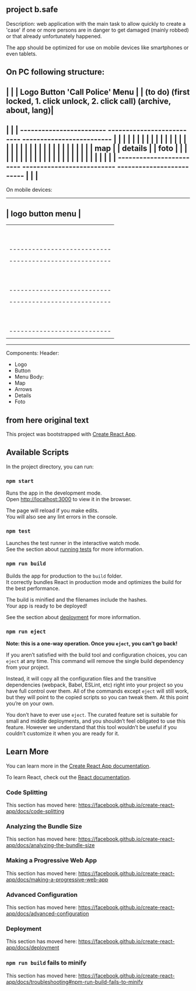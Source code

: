 ## project b.safe ##

Description: web application with the main task to allow quickly to create a 'case' if one or more persons are in danger to get damaged (mainly robbed) or that already unfortunately happened.

The app should be optimized for use on mobile devices like smartphones or even tablets.

On PC following structure:
--------------------------------------------------------------------------------------------
|                                                                                          |
|   Logo                          Button 'Call Police'                             Menu    |
|  (to do)         (first locked, 1. click unlock, 2. click call)    (archive, about, lang)|
--------------------------------------------------------------------------------------------
|                                                                                          |
|    ------------------------    --------------------------   -------------------------    |
|    |                      |    |                        |   |                       |    |
|    |                      |    |                        |   |                       |    |
|    |                      |    |                        |   |                       |    |
|    |                      |    |                        |   |                       |    |
|    |         map          |    |        details         |   |         foto          |    |
|    |                      |    |                        |   |                       |    |
|    |                      |    |                        |   |                       |    |
|    |                      |    |                        |   |                       |    |
|    ------------------------    --------------------------   -------------------------    |
|                                                                                          |
--------------------------------------------------------------------------------------------

On mobile devices:

-----------------------------------
| logo         button        menu |
-----------------------------------
|                                 |
|   ---------------------------   |
|   |          arrows         |   |
|   |     ---------------     |   |
|   |     |              |    |   |
|   |     |              |    |   |
|   |  <  |     map      |  > |   |
|   |     |              |    |   |
|   |     |              |    |   |
|   |     ---------------     |   |
|   |to indicate the direction|   |
|   ---------------------------   |
|                                 |
|   ---------------------------   |
|   |                         |   |
|   |                         |   |
|   |                         |   |
|   |                         |   |
|   |         details         |   |
|   |                         |   |
|   |                         |   |
|   |                         |   |
|   |                         |   |
|   ---------------------------   |
|                                 |
|   ---------------------------   |
|   |                         |   |
|   |                         |   |
|   |                         |   |
|   |                         |   |
|   |           foto          |   |
|   |                         |   |
|   |                         |   |
|   |                         |   |
|   |                         |   |
|   ---------------------------   |
|                                 |
-----------------------------------

Components:
Header:
 - Logo
 - Button
 - Menu
 Body:
 - Map
 - Arrows
 - Details
 - Foto





## from here original text ##
This project was bootstrapped with [Create React App](https://github.com/facebook/create-react-app).

## Available Scripts

In the project directory, you can run:

### `npm start`

Runs the app in the development mode.<br />
Open [http://localhost:3000](http://localhost:3000) to view it in the browser.

The page will reload if you make edits.<br />
You will also see any lint errors in the console.

### `npm test`

Launches the test runner in the interactive watch mode.<br />
See the section about [running tests](https://facebook.github.io/create-react-app/docs/running-tests) for more information.

### `npm run build`

Builds the app for production to the `build` folder.<br />
It correctly bundles React in production mode and optimizes the build for the best performance.

The build is minified and the filenames include the hashes.<br />
Your app is ready to be deployed!

See the section about [deployment](https://facebook.github.io/create-react-app/docs/deployment) for more information.

### `npm run eject`

**Note: this is a one-way operation. Once you `eject`, you can’t go back!**

If you aren’t satisfied with the build tool and configuration choices, you can `eject` at any time. This command will remove the single build dependency from your project.

Instead, it will copy all the configuration files and the transitive dependencies (webpack, Babel, ESLint, etc) right into your project so you have full control over them. All of the commands except `eject` will still work, but they will point to the copied scripts so you can tweak them. At this point you’re on your own.

You don’t have to ever use `eject`. The curated feature set is suitable for small and middle deployments, and you shouldn’t feel obligated to use this feature. However we understand that this tool wouldn’t be useful if you couldn’t customize it when you are ready for it.

## Learn More

You can learn more in the [Create React App documentation](https://facebook.github.io/create-react-app/docs/getting-started).

To learn React, check out the [React documentation](https://reactjs.org/).

### Code Splitting

This section has moved here: https://facebook.github.io/create-react-app/docs/code-splitting

### Analyzing the Bundle Size

This section has moved here: https://facebook.github.io/create-react-app/docs/analyzing-the-bundle-size

### Making a Progressive Web App

This section has moved here: https://facebook.github.io/create-react-app/docs/making-a-progressive-web-app

### Advanced Configuration

This section has moved here: https://facebook.github.io/create-react-app/docs/advanced-configuration

### Deployment

This section has moved here: https://facebook.github.io/create-react-app/docs/deployment

### `npm run build` fails to minify

This section has moved here: https://facebook.github.io/create-react-app/docs/troubleshooting#npm-run-build-fails-to-minify

